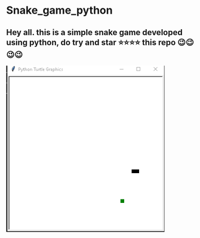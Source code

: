 # Snake_game_python


## Hey all. this is a simple snake game developed using python, do try and star  ⭐⭐⭐⭐ this repo 😉😉😉😉
![snake](sn.png)




